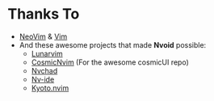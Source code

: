 # Thanks To
- [NeoVim](https://github.com/neovim/neovim) & [Vim](https://github.com/vim/vim)
- And these awesome projects that made **Nvoid** possible:
    - [Lunarvim](https://github.com/LunarVim/LunarVim)
    - [CosmicNvim](https://github.com/CosmicNvim/CosmicNvim) (For the awesome cosmicUI repo)
    - [Nvchad](https://github.com/NvChad/NvChad)
    - [Nv-ide](https://github.com/crivotz/nv-ide)
    - [Kyoto.nvim](https://github.com/samrath2007/kyoto.nvim) 
